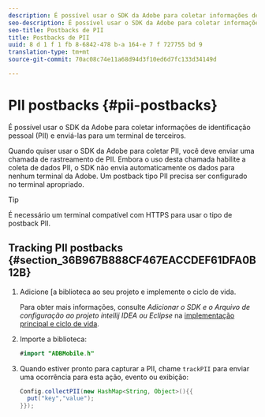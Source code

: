 ```yaml
---
description: É possível usar o SDK da Adobe para coletar informações de identificação pessoal (PII) e enviá-las para um terminal de terceiros.
seo-description: É possível usar o SDK da Adobe para coletar informações de identificação pessoal (PII) e enviá-las para um terminal de terceiros.
seo-title: Postbacks de PII
title: Postbacks de PII
uuid: 8 d 1 f 1 fb 8-6842-478 b-a 164-e 7 f 727755 bd 9
translation-type: tm+mt
source-git-commit: 70ac08c74e11a68d94d3f10ed6d7fc133d34149d

---
```



# PII postbacks {#pii-postbacks}

É possível usar o SDK da Adobe para coletar informações de identificação pessoal (PII) e enviá-las para um terminal de terceiros.

Quando quiser usar o SDK da Adobe para coletar PII, você deve enviar uma chamada de rastreamento de PII. Embora o uso desta chamada habilite a coleta de dados PII, o SDK não envia automaticamente os dados para nenhum terminal da Adobe. Um postback tipo PII precisa ser configurado no terminal apropriado.

>[!TIP]
>
>É necessário um terminal compatível com HTTPS para usar o tipo de postback PII.

## Tracking PII postbacks {#section_36B967B888CF467EACCDEF61DFA0B12B}

1. Adicione [a biblioteca ao seu projeto e implemente o ciclo de vida.

   Para obter mais informações, consulte *Adicionar o SDK e o Arquivo de configuração ao projeto intellij IDEA ou Eclipse* na [implementação principal e ciclo de vida](/help/android/getting-started/dev-qs.md).

1. Importe a biblioteca:

   ```java
   #import "ADBMobile.h"
   ```

1. Quando estiver pronto para capturar a PII, chame `trackPII` para enviar uma ocorrência para esta ação, evento ou exibição:

   ```java
   Config.collectPII(new HashMap<String, Object>(){{
     put("key","value");
   }});
   ```

